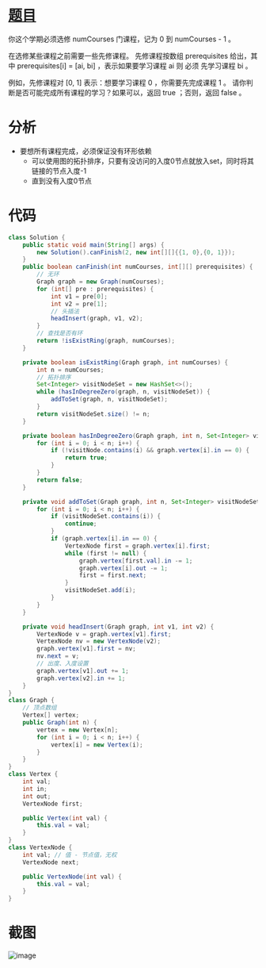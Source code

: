 # [题目](https://leetcode.cn/problems/course-schedule/?envType=study-plan-v2&envId=top-interview-150)
你这个学期必须选修 numCourses 门课程，记为 0 到 numCourses - 1 。

在选修某些课程之前需要一些先修课程。 先修课程按数组 prerequisites 给出，其中 prerequisites[i] = [ai, bi] ，表示如果要学习课程 ai 则 必须 先学习课程  bi 。

例如，先修课程对 [0, 1] 表示：想要学习课程 0 ，你需要先完成课程 1 。
请你判断是否可能完成所有课程的学习？如果可以，返回 true ；否则，返回 false 。
# 分析
- 要想所有课程完成，必须保证没有环形依赖
  - 可以使用图的拓扑排序，只要有没访问的入度0节点就放入set，同时将其链接的节点入度-1
  - 直到没有入度0节点

# 代码
```java
class Solution {
    public static void main(String[] args) {
        new Solution().canFinish(2, new int[][]{{1, 0},{0, 1}});
    }
    public boolean canFinish(int numCourses, int[][] prerequisites) {
        // 无环
        Graph graph = new Graph(numCourses);
        for (int[] pre : prerequisites) {
            int v1 = pre[0];
            int v2 = pre[1];
            // 头插法
            headInsert(graph, v1, v2);
        }
        // 查找是否有环
        return !isExistRing(graph, numCourses);
    }

    private boolean isExistRing(Graph graph, int numCourses) {
        int n = numCourses;
        // 拓扑排序
        Set<Integer> visitNodeSet = new HashSet<>();
        while (hasInDegreeZero(graph, n, visitNodeSet)) {
            addToSet(graph, n, visitNodeSet);
        }
        return visitNodeSet.size() != n;
    }

    private boolean hasInDegreeZero(Graph graph, int n, Set<Integer> visitNode) {
        for (int i = 0; i < n; i++) {
            if (!visitNode.contains(i) && graph.vertex[i].in == 0) {
                return true;
            }
        }
        return false;
    }

    private void addToSet(Graph graph, int n, Set<Integer> visitNodeSet) {
        for (int i = 0; i < n; i++) {
            if (visitNodeSet.contains(i)) {
                continue;
            }
            if (graph.vertex[i].in == 0) {
                VertexNode first = graph.vertex[i].first;
                while (first != null) {
                    graph.vertex[first.val].in -= 1;
                    graph.vertex[i].out -= 1;
                    first = first.next;
                }
                visitNodeSet.add(i);
            }
        }
    }

    private void headInsert(Graph graph, int v1, int v2) {
        VertexNode v = graph.vertex[v1].first;
        VertexNode nv = new VertexNode(v2);
        graph.vertex[v1].first = nv;
        nv.next = v;
        // 出度、入度设置
        graph.vertex[v1].out += 1;
        graph.vertex[v2].in += 1;
    }
}
class Graph {
    // 顶点数组
    Vertex[] vertex;
    public Graph(int n) {
        vertex = new Vertex[n];
        for (int i = 0; i < n; i++) {
            vertex[i] = new Vertex(i);
        }
    }
}
class Vertex {
    int val;
    int in;
    int out;
    VertexNode first;

    public Vertex(int val) {
        this.val = val;
    }
}
class VertexNode {
    int val; // 值 - 节点值，无权
    VertexNode next;

    public VertexNode(int val) {
        this.val = val;
    }
}
```
# 截图
![image](https://github.com/user-attachments/assets/79456536-0c8b-4c35-8628-a9f880427bbe)

